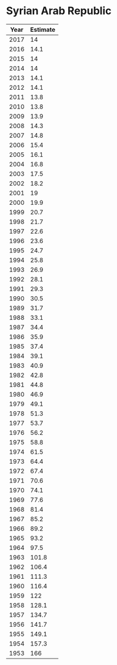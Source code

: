 # Syrian Arab Republic

| Year | Estimate |
| ---- | -------- |
| 2017 | 14 |
| 2016 | 14.1 |
| 2015 | 14 |
| 2014 | 14 |
| 2013 | 14.1 |
| 2012 | 14.1 |
| 2011 | 13.8 |
| 2010 | 13.8 |
| 2009 | 13.9 |
| 2008 | 14.3 |
| 2007 | 14.8 |
| 2006 | 15.4 |
| 2005 | 16.1 |
| 2004 | 16.8 |
| 2003 | 17.5 |
| 2002 | 18.2 |
| 2001 | 19 |
| 2000 | 19.9 |
| 1999 | 20.7 |
| 1998 | 21.7 |
| 1997 | 22.6 |
| 1996 | 23.6 |
| 1995 | 24.7 |
| 1994 | 25.8 |
| 1993 | 26.9 |
| 1992 | 28.1 |
| 1991 | 29.3 |
| 1990 | 30.5 |
| 1989 | 31.7 |
| 1988 | 33.1 |
| 1987 | 34.4 |
| 1986 | 35.9 |
| 1985 | 37.4 |
| 1984 | 39.1 |
| 1983 | 40.9 |
| 1982 | 42.8 |
| 1981 | 44.8 |
| 1980 | 46.9 |
| 1979 | 49.1 |
| 1978 | 51.3 |
| 1977 | 53.7 |
| 1976 | 56.2 |
| 1975 | 58.8 |
| 1974 | 61.5 |
| 1973 | 64.4 |
| 1972 | 67.4 |
| 1971 | 70.6 |
| 1970 | 74.1 |
| 1969 | 77.6 |
| 1968 | 81.4 |
| 1967 | 85.2 |
| 1966 | 89.2 |
| 1965 | 93.2 |
| 1964 | 97.5 |
| 1963 | 101.8 |
| 1962 | 106.4 |
| 1961 | 111.3 |
| 1960 | 116.4 |
| 1959 | 122 |
| 1958 | 128.1 |
| 1957 | 134.7 |
| 1956 | 141.7 |
| 1955 | 149.1 |
| 1954 | 157.3 |
| 1953 | 166 |